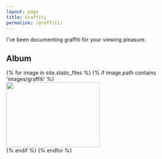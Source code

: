 ```yaml
---
layout: page
title: Graffiti
permalink: /graffiti/
---
```


I've been documenting graffiti for your viewing pleasure.

## Album

<div class='container'>
{% for image in site.static_files %}
    {% if image.path contains 'images/graffiti' %}
<div class="image">
    <a target="_blank" href="{{ site.baseurl }}{{ image.path }}">
        <img src="{{ site.baseurl }}{{ image.path }}" width="250" height="175">
    </a>
</div>
    {% endif %}
{% endfor %}
</div>